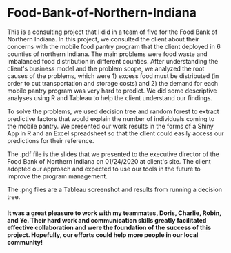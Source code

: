# Food-Bank-of-Northern-Indiana

This is a consulting project that I did in a team of five for the Food Bank of Northern Indiana. In this project, we consulted the client about their concerns with the mobile food pantry program that the client deployed in 6 counties of northern Indiana. The main problems were  food waste and imbalanced food distribution in different counties. After understanding the client's business model and the problem scope, we analyzed the root causes of the problems, which were 1) excess food must be distributed (in order to cut transportation and storage costs) and 2) the demand for each mobile pantry program was very hard to predict. We did some descriptive analyses using R and Tableau to help the client understand our findings.

To solve the problems, we used decision tree and random forest to extract predictive factors that would explain the number of individuals coming to the mobile pantry. We presented our work results in the forms of a Shiny App in R and an Excel spreadsheet so that the client could easily access our predictions for their reference.

The .pdf file is the slides that we presented to the executive director of the Food Bank of Northern Indiana on 01/24/2020 at client's site. The client adopted our approach and expected to use our tools in the future to improve the program management.

The .png files are a Tableau screenshot and results from running a decision tree. 

#### It was a great pleasure to work with my teammates, Doris, Charlie, Robin, and Ye. Their hard work and communication skills greatly facilitated effective collaboration and were the foundation of the success of this project. Hopefully, our efforts could help more people in our local community! 


